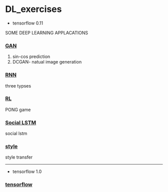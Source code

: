 # DL_exercises 

- tensorflow 0.11

SOME DEEP LEARNING APPLACATIONS

### [GAN](https://github.com/lyuwenyu/DL_exercises/tree/master/gan-generative%20adversarial%20network) 
1. sin-cos prediction 
2. DCGAN- natual image generation 

### [RNN](https://github.com/lyuwenyu/DL_exercises/tree/master/pong-reinforcement%20learning) 
three typses 

### [RL](https://github.com/lyuwenyu/DL_exercises/tree/master/rnn) 
PONG game

### [Social LSTM](https://github.com/lyuwenyu/DL_exercises/tree/master/social-lstm)
social lstm

### [style](https://github.com/lyuwenyu/DL_exercises/tree/master/style-transfer)
style transfer

---

- tensorflow 1.0

### [tensorflow](https://github.com/lyuwenyu/DL_exercises/tree/master/tensorflow)
